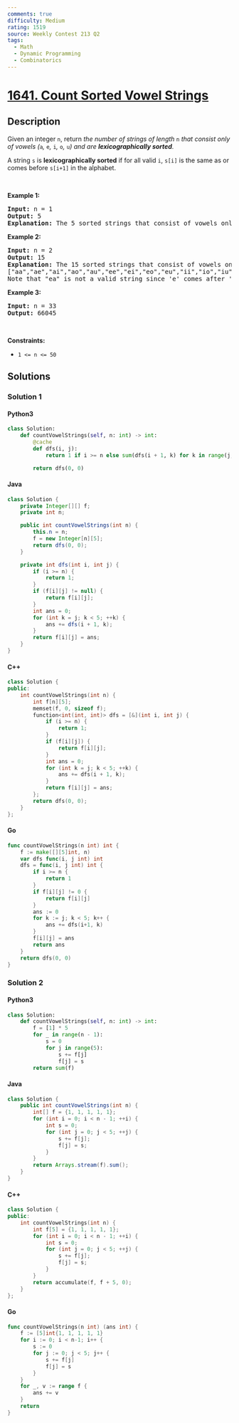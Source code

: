 ```yaml
---
comments: true
difficulty: Medium
rating: 1519
source: Weekly Contest 213 Q2
tags:
  - Math
  - Dynamic Programming
  - Combinatorics
---
```


<!-- problem:start -->

# [1641. Count Sorted Vowel Strings](https://leetcode.com/problems/count-sorted-vowel-strings)

## Description

<!-- description:start -->

<p>Given an integer <code>n</code>, return <em>the number of strings of length </em><code>n</code><em> that consist only of vowels (</em><code>a</code><em>, </em><code>e</code><em>, </em><code>i</code><em>, </em><code>o</code><em>, </em><code>u</code><em>) and are <strong>lexicographically sorted</strong>.</em></p>

<p>A string <code>s</code> is <strong>lexicographically sorted</strong> if for all valid <code>i</code>, <code>s[i]</code> is the same as or comes before <code>s[i+1]</code> in the alphabet.</p>

<p>&nbsp;</p>
<p><strong class="example">Example 1:</strong></p>

<pre>
<strong>Input:</strong> n = 1
<strong>Output:</strong> 5
<strong>Explanation:</strong> The 5 sorted strings that consist of vowels only are <code>[&quot;a&quot;,&quot;e&quot;,&quot;i&quot;,&quot;o&quot;,&quot;u&quot;].</code>
</pre>

<p><strong class="example">Example 2:</strong></p>

<pre>
<strong>Input:</strong> n = 2
<strong>Output:</strong> 15
<strong>Explanation:</strong> The 15 sorted strings that consist of vowels only are
[&quot;aa&quot;,&quot;ae&quot;,&quot;ai&quot;,&quot;ao&quot;,&quot;au&quot;,&quot;ee&quot;,&quot;ei&quot;,&quot;eo&quot;,&quot;eu&quot;,&quot;ii&quot;,&quot;io&quot;,&quot;iu&quot;,&quot;oo&quot;,&quot;ou&quot;,&quot;uu&quot;].
Note that &quot;ea&quot; is not a valid string since &#39;e&#39; comes after &#39;a&#39; in the alphabet.
</pre>

<p><strong class="example">Example 3:</strong></p>

<pre>
<strong>Input:</strong> n = 33
<strong>Output:</strong> 66045
</pre>

<p>&nbsp;</p>
<p><strong>Constraints:</strong></p>

<ul>
	<li><code>1 &lt;= n &lt;= 50</code>&nbsp;</li>
</ul>

<!-- description:end -->

## Solutions

<!-- solution:start -->

### Solution 1

<!-- tabs:start -->

#### Python3

```python
class Solution:
    def countVowelStrings(self, n: int) -> int:
        @cache
        def dfs(i, j):
            return 1 if i >= n else sum(dfs(i + 1, k) for k in range(j, 5))

        return dfs(0, 0)
```

#### Java

```java
class Solution {
    private Integer[][] f;
    private int n;

    public int countVowelStrings(int n) {
        this.n = n;
        f = new Integer[n][5];
        return dfs(0, 0);
    }

    private int dfs(int i, int j) {
        if (i >= n) {
            return 1;
        }
        if (f[i][j] != null) {
            return f[i][j];
        }
        int ans = 0;
        for (int k = j; k < 5; ++k) {
            ans += dfs(i + 1, k);
        }
        return f[i][j] = ans;
    }
}
```

#### C++

```cpp
class Solution {
public:
    int countVowelStrings(int n) {
        int f[n][5];
        memset(f, 0, sizeof f);
        function<int(int, int)> dfs = [&](int i, int j) {
            if (i >= n) {
                return 1;
            }
            if (f[i][j]) {
                return f[i][j];
            }
            int ans = 0;
            for (int k = j; k < 5; ++k) {
                ans += dfs(i + 1, k);
            }
            return f[i][j] = ans;
        };
        return dfs(0, 0);
    }
};
```

#### Go

```go
func countVowelStrings(n int) int {
	f := make([][5]int, n)
	var dfs func(i, j int) int
	dfs = func(i, j int) int {
		if i >= n {
			return 1
		}
		if f[i][j] != 0 {
			return f[i][j]
		}
		ans := 0
		for k := j; k < 5; k++ {
			ans += dfs(i+1, k)
		}
		f[i][j] = ans
		return ans
	}
	return dfs(0, 0)
}
```

<!-- tabs:end -->

<!-- solution:end -->

<!-- solution:start -->

### Solution 2

<!-- tabs:start -->

#### Python3

```python
class Solution:
    def countVowelStrings(self, n: int) -> int:
        f = [1] * 5
        for _ in range(n - 1):
            s = 0
            for j in range(5):
                s += f[j]
                f[j] = s
        return sum(f)
```

#### Java

```java
class Solution {
    public int countVowelStrings(int n) {
        int[] f = {1, 1, 1, 1, 1};
        for (int i = 0; i < n - 1; ++i) {
            int s = 0;
            for (int j = 0; j < 5; ++j) {
                s += f[j];
                f[j] = s;
            }
        }
        return Arrays.stream(f).sum();
    }
}
```

#### C++

```cpp
class Solution {
public:
    int countVowelStrings(int n) {
        int f[5] = {1, 1, 1, 1, 1};
        for (int i = 0; i < n - 1; ++i) {
            int s = 0;
            for (int j = 0; j < 5; ++j) {
                s += f[j];
                f[j] = s;
            }
        }
        return accumulate(f, f + 5, 0);
    }
};
```

#### Go

```go
func countVowelStrings(n int) (ans int) {
	f := [5]int{1, 1, 1, 1, 1}
	for i := 0; i < n-1; i++ {
		s := 0
		for j := 0; j < 5; j++ {
			s += f[j]
			f[j] = s
		}
	}
	for _, v := range f {
		ans += v
	}
	return
}
```

<!-- tabs:end -->

<!-- solution:end -->

<!-- problem:end -->
